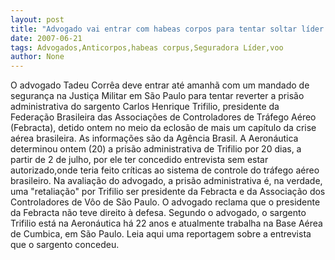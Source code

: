 ```yaml
---
layout: post
title: "Advogado vai entrar com habeas corpos para tentar soltar líder dos controladores de vôo"
date: 2007-06-21
tags: Advogados,Anticorpos,habeas corpus,Seguradora Líder,voo
author: None
---
```

O advogado Tadeu Corr&ecirc;a&nbsp;deve entrar at&eacute; amanh&atilde; com&nbsp;um mandado de seguran&ccedil;a na Justi&ccedil;a Militar&nbsp;em S&atilde;o Paulo para tentar reverter a pris&atilde;o administrativa do sargento Carlos Henrique Trifilio, presidente da Federa&ccedil;&atilde;o Brasileira das Associa&ccedil;&otilde;es de Controladores de Tr&aacute;fego A&eacute;reo (Febracta), detido ontem no meio da eclos&atilde;o de mais um cap&iacute;tulo da crise a&eacute;rea brasileira. As informa&ccedil;&otilde;es s&atilde;o da Ag&ecirc;ncia Brasil.
A Aeron&aacute;utica determinou ontem (20) a pris&atilde;o administrativa de Trifilio por 20 dias, a partir de 2 de julho, por ele ter&nbsp;concedido entrevista sem&nbsp;estar autorizado,onde teria&nbsp;feito cr&iacute;ticas ao sistema de&nbsp;controle do tr&aacute;fego a&eacute;reo brasileiro.
Na avalia&ccedil;&atilde;o do advogado, a pris&atilde;o administrativa&nbsp;&eacute;, na verdade, uma &quot;retalia&ccedil;&atilde;o&quot; por Trifilio ser presidente da Febracta e da Associa&ccedil;&atilde;o dos Controladores de V&ocirc;o de S&atilde;o Paulo. O advogado&nbsp;reclama que o&nbsp;presidente da Febracta n&atilde;o teve direito &agrave; defesa. Segundo o advogado, o sargento Trifilio est&aacute; na Aeron&aacute;utica h&aacute; 22 anos e atualmente trabalha na Base A&eacute;rea de Cumbica, em S&atilde;o Paulo.
Leia aqui uma reportagem sobre a entrevista que o sargento concedeu. 